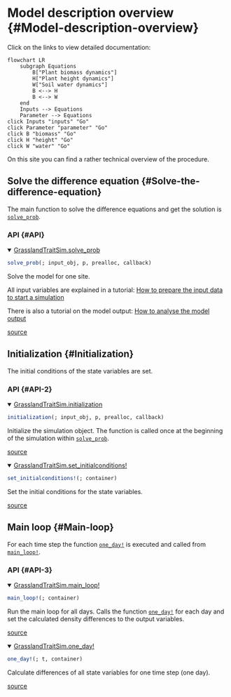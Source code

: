 


# Model description overview {#Model-description-overview}

Click on the links to view detailed documentation:

```mermaid
flowchart LR
    subgraph Equations
        B["Plant biomass dynamics"] 
        H["Plant height dynamics"] 
        W["Soil water dynamics"] 
        B <--> H
        B <--> W
    end
    Inputs --> Equations
    Parameter --> Equations
click Inputs "inputs" "Go"
click Parameter "parameter" "Go"
click B "biomass" "Go"
click H "height" "Go"
click W "water" "Go"
```


On this site you can find a rather technical overview of the procedure.

## Solve the difference equation {#Solve-the-difference-equation}

The main function to solve the difference equations and get the solution is [`solve_prob`](/model/index#GrasslandTraitSim.solve_prob).

### API {#API}
<details class='jldocstring custom-block' open>
<summary><a id='GrasslandTraitSim.solve_prob' href='#GrasslandTraitSim.solve_prob'><span class="jlbinding">GrasslandTraitSim.solve_prob</span></a> <Badge type="info" class="jlObjectType jlFunction" text="Function" /></summary>



```julia
solve_prob(; input_obj, p, prealloc, callback)

```


Solve the model for one site.

All input variables are explained in a tutorial: [How to prepare the input data to start a simulation](/tutorials/how_to_prepare_input#How-to-prepare-the-input-data-to-start-a-simulation)

There is also a tutorial on the model output: [How to analyse the model output](/tutorials/how_to_analyse_output#How-to-analyse-the-model-output)


<Badge type="info" class="source-link" text="source"><a href="https://github.com/FelixNoessler/GrasslandTraitSim.jl/blob/95dfc85525ff6ba5d69ef0c4ffbd50ee9d9825b3/src/main_functions.jl#L1" target="_blank" rel="noreferrer">source</a></Badge>

</details>


## Initialization {#Initialization}

The initial conditions of the state variables are set.

### API {#API-2}
<details class='jldocstring custom-block' open>
<summary><a id='GrasslandTraitSim.initialization' href='#GrasslandTraitSim.initialization'><span class="jlbinding">GrasslandTraitSim.initialization</span></a> <Badge type="info" class="jlObjectType jlFunction" text="Function" /></summary>



```julia
initialization(; input_obj, p, prealloc, callback)

```


Initialize the simulation object. The function is called once at the beginning of the simulation within [`solve_prob`](/model/index#GrasslandTraitSim.solve_prob).


<Badge type="info" class="source-link" text="source"><a href="https://github.com/FelixNoessler/GrasslandTraitSim.jl/blob/95dfc85525ff6ba5d69ef0c4ffbd50ee9d9825b3/src/2_initialisation/3_initialisation.jl#L1" target="_blank" rel="noreferrer">source</a></Badge>

</details>

<details class='jldocstring custom-block' open>
<summary><a id='GrasslandTraitSim.set_initialconditions!' href='#GrasslandTraitSim.set_initialconditions!'><span class="jlbinding">GrasslandTraitSim.set_initialconditions!</span></a> <Badge type="info" class="jlObjectType jlFunction" text="Function" /></summary>



```julia
set_initialconditions!(; container)

```


Set the initial conditions for the state variables.


<Badge type="info" class="source-link" text="source"><a href="https://github.com/FelixNoessler/GrasslandTraitSim.jl/blob/95dfc85525ff6ba5d69ef0c4ffbd50ee9d9825b3/src/2_initialisation/3_initialisation.jl#L26" target="_blank" rel="noreferrer">source</a></Badge>

</details>


## Main loop {#Main-loop}

For each time step the function [`one_day!`](/model/index#GrasslandTraitSim.one_day!) is executed and called from [`main_loop!`](/model/index#GrasslandTraitSim.main_loop!).

### API {#API-3}
<details class='jldocstring custom-block' open>
<summary><a id='GrasslandTraitSim.main_loop!' href='#GrasslandTraitSim.main_loop!'><span class="jlbinding">GrasslandTraitSim.main_loop!</span></a> <Badge type="info" class="jlObjectType jlFunction" text="Function" /></summary>



```julia
main_loop!(; container)

```


Run the main loop for all days. Calls the function [`one_day!`](/model/index#GrasslandTraitSim.one_day!) for each day and set the calculated density differences to the output variables.


<Badge type="info" class="source-link" text="source"><a href="https://github.com/FelixNoessler/GrasslandTraitSim.jl/blob/95dfc85525ff6ba5d69ef0c4ffbd50ee9d9825b3/src/main_functions.jl#L29" target="_blank" rel="noreferrer">source</a></Badge>

</details>

<details class='jldocstring custom-block' open>
<summary><a id='GrasslandTraitSim.one_day!' href='#GrasslandTraitSim.one_day!'><span class="jlbinding">GrasslandTraitSim.one_day!</span></a> <Badge type="info" class="jlObjectType jlFunction" text="Function" /></summary>



```julia
one_day!(; t, container)

```


Calculate differences of all state variables for one time step (one day).


<Badge type="info" class="source-link" text="source"><a href="https://github.com/FelixNoessler/GrasslandTraitSim.jl/blob/95dfc85525ff6ba5d69ef0c4ffbd50ee9d9825b3/src/one_day.jl#L1" target="_blank" rel="noreferrer">source</a></Badge>

</details>

